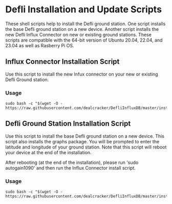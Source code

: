 # Defli Installation and Update Scripts
These shell scripts help to install the Defli ground station. One script installs the base Defli ground station on a new device. Another script installs the new Defli Influx Connector on new or existing ground stations. These scripts are compatible with the 64-bit version of Ubuntu 20.04, 22.04, and 23.04 as well as Rasberry Pi OS.

## Influx Connector Installation Script
Use this script to install the new Infux connector on your new or existing Defli Ground station.

### Usage
```
sudo bash -c "$(wget -O - https://raw.githubusercontent.com/dealcracker/DefliInfluxDB/master/installInflux.sh)"
```
	
## Defli Ground Station Installation Script
Use this script to install the base Defli ground station on a new device. This script also installs the graphs package. You will be prompted to enter the latitude and longitude of your ground station. Note that this script will reboot your device at the end of the installation. 

After rebooting (at the end of the installation), please run 'sudo autogain1090' and then run the Influx Connector install script.

### Usage
```
sudo bash -c "$(wget -O - https://raw.githubusercontent.com/dealcracker/DefliInfluxDB/master/installDefli.sh)"
```

